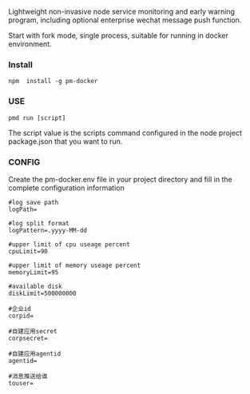 Lightweight non-invasive node service monitoring and early warning program, including optional enterprise wechat message push function.

Start with fork mode, single process, suitable for running in docker environment.

### Install
```
npm  install -g pm-docker
```

### USE
```
pmd run [script]
```
The script value is the scripts command configured in the node project package.json that you want to run.

### CONFIG
Create the pm-docker.env file in your project directory and fill in the complete configuration information
```
#log save path
logPath=

#log split format
logPattern=.yyyy-MM-dd

#upper limit of cpu useage percent
cpuLimit=90

#upper limit of memory useage percent
memoryLimit=95

#available disk
diskLimit=500000000

#企业id
corpid=

#自建应用secret
corpsecret=

#自建应用agentid
agentid=

#消息推送给谁
touser=
```

